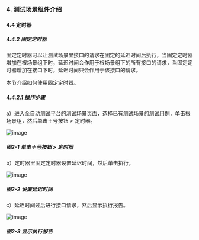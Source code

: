 ### 4. 测试场景组件介绍

#### 4.4 定时器

##### 4.4.2 固定定时器

固定定时器可以让测试场景里接口的请求在固定的延迟时间后执行，当固定定时器增加在根场景组下时，延迟时间会作用于根场景组下的所有接口的请求，当固定定时器增加在接口下时，延迟时间只会作用于该接口的请求。

本节介绍如何使用固定定时器。

##### 4.4.2.1 操作步骤

a）进入全自动测试平台的测试场景页面，选择已有测试场景的测试用例，单击根场景组，然后单击＋号按钮 > 定时器。

![image](https://user-images.githubusercontent.com/79617492/192245669-90e1ff1f-53d4-4e12-a641-acb3b6dd10b9.png)

##### 图2-1 单击＋号按钮 > 定时器

b）定时器里固定定时器设置延迟时间，然后单击执行。

![image](https://user-images.githubusercontent.com/79617492/192245689-6e320303-dc05-4c1c-8aa4-71e3fe30a701.png)

##### 图2-2 设置延迟时间

c）延迟时间过后进行接口请求，然后显示执行报告。

![image](https://user-images.githubusercontent.com/79617492/192245709-4c205a85-381e-4fcd-ae6d-e34492e40824.png)

##### 图2-3 显示执行报告
